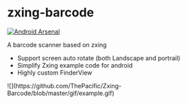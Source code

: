 # zxing-barcode
[![Android Arsenal](https://img.shields.io/badge/Android%20Arsenal-zxing--barcode-brightgreen.svg?style=flat)](http://android-arsenal.com/details/3/4477)

A barcode scanner based on zxing
 * Support screen auto rotate (both Landscape and portrail)
 * Simplify Zxing example code for android
 * Highly custom FinderView
<p>
![](https://github.com/ThePacific/Zxing-Barcode/blob/master/gif/example.gif)
